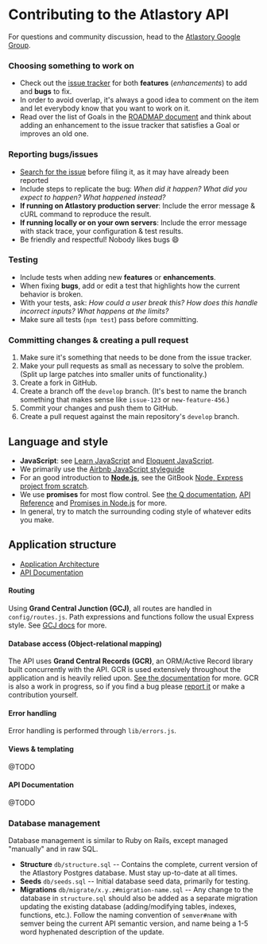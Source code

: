 # Contributing to the Atlastory API

For questions and community discussion, head to the [Atlastory Google Group](http://forum.atlastory.com/).

### Choosing something to work on
* Check out the [issue tracker](https://github.com/atlastory/api/issues?q=is%3Aopen+is%3Aissue+no%3Aassignee) for both **features** (*enhancements*) to add and **bugs** to fix.
* In order to avoid overlap, it's always a good idea to comment on the item and let everybody know that you want to work on it.
* Read over the list of Goals in the [ROADMAP document](ROADMAP.md) and think about adding an enhancement to the issue tracker that satisfies a Goal or improves an old one.

### Reporting bugs/issues
* [Search for the issue](https://github.com/search?q=repo%3Aatlastory%2Fapi&type=Issues) before filing it, as it may have already been reported
* Include steps to replicate the bug: *When did it happen? What did you expect to happen? What happened instead?*
* __If running on Atlastory production server__: Include the error message & cURL command to reproduce the result.
* __If running locally or on your own servers__: Include the error message with stack trace, your configuration & test results.
* Be friendly and respectful! Nobody likes bugs :smile:

### Testing
* Include tests when adding new **features** or **enhancements**.
* When fixing **bugs**, add or edit a test that highlights how the current behavior is broken.
* With your tests, ask: *How could a user break this? How does this handle incorrect inputs? What happens at the limits?*
* Make sure all tests (`npm test`) pass before committing.

### Committing changes & creating a pull request
1. Make sure it's something that needs to be done from the issue tracker.
2. Make your pull requests as small as necessary to solve the problem. (Split up large patches into smaller units of functionality.)
3. Create a fork in GitHub.
4. Create a branch off the `develop` branch. (It's best to name the branch something that makes sense like `issue-123` or `new-feature-456`.)
5. Commit your changes and push them to GitHub.
6. Create a pull request against the main repository's `develop` branch.

## Language and style

* **JavaScript**: see [Learn JavaScript](http://gitbookio.gitbooks.io/javascript/) and [Eloquent JavaScript](http://eloquentjavascript.net/).
* We primarily use the [Airbnb JavaScript styleguide](https://github.com/airbnb/javascript)
* For an good introduction to **[Node.js](http://nodejs.org/)**, see the GitBook [Node, Express project from scratch](http://anotheruiguy.gitbooks.io/nodeexpreslibsass_from-scratch/).
* We use **promises** for most flow control. See [the Q documentation](https://github.com/kriskowal/q/blob/v1/README.md), [API Reference](https://github.com/kriskowal/q/wiki/API-Reference) and [Promises in Node.js](http://strongloop.com/strongblog/promises-in-node-js-with-q-an-alternative-to-callbacks/) for more.
* In general, try to match the surrounding coding style of whatever edits you make.

## Application structure

* [Application Architecture](ARCHITECTURE.md)
* [API Documentation](docs/index.md)

#### Routing
Using **Grand Central Junction (GCJ)**, all routes are handled in `config/routes.js`. Path expressions and functions follow the usual Express style. See [GCJ docs](https://github.com/maxprogram/grand-central-junction/blob/master/Readme.md) for more.

#### Database access (Object-relational mapping)
The API uses **Grand Central Records (GCR)**, an ORM/Active Record library built concurrently with the API. GCR is used extensively throughout the application and is heavily relied upon. [See the documentation](https://github.com/maxprogram/grand-central-records/blob/master/README.md) for more. GCR is also a work in progress, so if you find a bug please [report it](https://github.com/maxprogram/grand-central-records/issues) or make a contribution yourself.

#### Error handling
Error handling is performed through `lib/errors.js`. 

#### Views & templating
@TODO

#### API Documentation
@TODO

### Database management
Database management is similar to Ruby on Rails, except managed "manually" and in raw SQL.

* **Structure** `db/structure.sql` -- Contains the complete, current version of the Atlastory Postgres database. Must stay up-to-date at all times.
* **Seeds** `db/seeds.sql` -- Initial database seed data, primarily for testing.
* **Migrations** `db/migrate/x.y.z#migration-name.sql` -- Any change to the database in `structure.sql` should also be added as a separate migration updating the existing database (adding/modifying tables, indexes, functions, etc.). Follow the naming convention of `semver#name` with semver being the current API semantic version, and name being a 1-5 word hyphenated description of the update.

